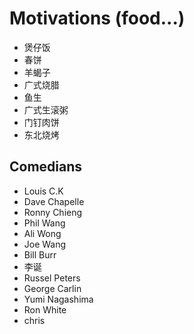 <h1>Motivations (food...) </h1>
<ul>
  <li> 煲仔饭
  <li> 春饼
  <li> 羊蝎子
  <li> 广式烧腊
  <li> 鱼生
  <li> 广式生滚粥
  <li> 门钉肉饼
  <li> 东北烧烤 
</ul>


## Comedians
- Louis C.K
- Dave Chapelle
- Ronny Chieng
- Phil Wang
- Ali Wong 
- Joe Wang 
- Bill Burr
- 李诞
- Russel Peters 
- George Carlin 
- Yumi Nagashima
- Ron White 
- chris
<!--stackedit_data:
eyJoaXN0b3J5IjpbMTU5MjI2NTIzOSwtMjEzMTkzMDkzOCwtMT
k5MDg0NTgxOCw5NDU0ODA3ODUsNzQ5ODgwNjgxXX0=
-->
